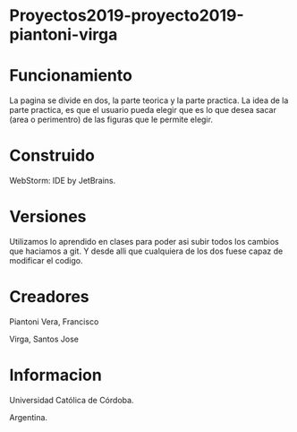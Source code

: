 # Proyectos2019-proyecto2019-piantoni-virga

# Funcionamiento
La pagina se divide en dos, la parte teorica y la parte practica. La idea de la parte practica, es que el usuario pueda elegir que es lo que desea sacar (area o perimentro) de las figuras que le permite elegir. 
# Construido
WebStorm: IDE by JetBrains.

# Versiones
Utilizamos lo aprendido en clases para poder asi subir todos los cambios que haciamos a git. Y desde alli que cualquiera de los dos fuese capaz de modificar el codigo.

# Creadores
Piantoni Vera, Francisco

Virga, Santos Jose
# Informacion

Universidad Católica de Córdoba.

Argentina.
